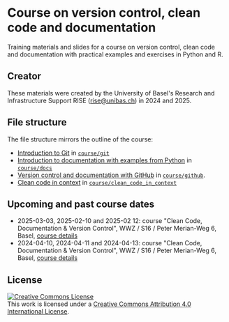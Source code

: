 # Course on version control, clean code and documentation

Training materials and slides for a course on version control, clean code and documentation with practical examples and exercises in Python and R.

## Creator

These materials were created by the University of Basel's Research and Infrastructure Support RISE (rise@unibas.ch) in 2024 and 2025. 

## File structure

The file structure mirrors the outline of the course:
- [Introduction to Git](git/git.md) in [`course/git`](https://github.com/RISE-UNIBAS/clean-code/tree/main/course/git)
- [Introduction to documentation with examples from Python](docs/docs.md) in [`course/docs`](https://github.com/RISE-UNIBAS/clean-code/tree/main/course/docs)
- [Version control and documentation with GitHub](github/README.md) in [`course/github`](https://github.com/RISE-UNIBAS/clean-code/tree/main/course/github).
- [Clean code in context](clean_code_in_context/clean_code_in_context.md) in [`course/clean_code_in_context`](https://github.com/RISE-UNIBAS/clean-code/tree/main/course/clean_code_in_context)

## Upcoming and past course dates

- 2025-03-03, 2025-02-10 and 2025-02 12: course "Clean Code, Documentation & Version Control", WWZ / S16 / Peter Merian-Weg 6, Basel, [course details](https://vorlesungsverzeichnis.unibas.ch/en/course-directory?id=291288) 
- 2024-04-10, 2024-04-11 and 2024-04-13: course "Clean Code, Documentation & Version Control", WWZ / S16 / Peter Merian-Weg 6, Basel, [course details](https://vorlesungsverzeichnis.unibas.ch/en/home?id=283937)

## License

<a rel="license" href="http://creativecommons.org/licenses/by/4.0/"><img alt="Creative Commons License" style="border-width:0" src="https://i.creativecommons.org/l/by/4.0/88x31.png" /></a><br />This work is licensed under a <a rel="license" href="http://creativecommons.org/licenses/by/4.0/">Creative Commons Attribution 4.0 International License</a>.
